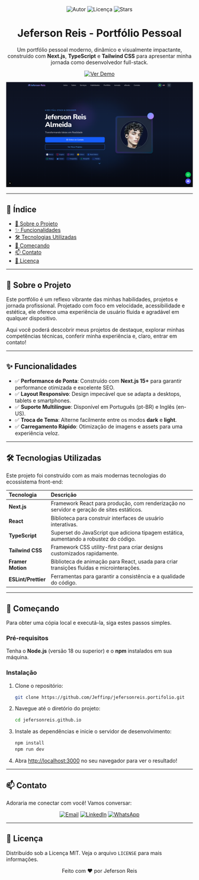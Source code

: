 <div align="center">
  <img src="https://img.shields.io/badge/Autor-Jeferson_Reis-blue?style=flat-square" alt="Autor"/>
  <img src="https://img.shields.io/github/license/Jeffinp/jefersonreis.github.io?style=flat-square&color=orange" alt="Licença">
  <img src="https://img.shields.io/github/stars/Jeffinp/jefersonreis.github.io?style=social" alt="Stars">
</div>

<h1 align="center">
  Jeferson Reis - Portfólio Pessoal
</h1>

<p align="center">
  Um portfólio pessoal moderno, dinâmico e visualmente impactante, construído com <strong>Next.js</strong>, <strong>TypeScript</strong> e <strong>Tailwind CSS</strong> para apresentar minha jornada como desenvolvedor full-stack.
</p>

<p align="center">
  <a href="https://jefersonreis.dev" target="_blank">
    <img src="https://img.shields.io/badge/Ver%20Demo-Acessar%20Site-blue?style=for-the-badge&logo=vercel" alt="Ver Demo">
  </a>
</p>

<div align="center">
  <img src="./public/assets/images/site.png" alt="Demo do Portfólio" />
</div>

---

## 📜 Índice

- [🌟 Sobre o Projeto](#-sobre-o-projeto)
- [✨ Funcionalidades](#-funcionalidades)
- [🛠️ Tecnologias Utilizadas](#️-tecnologias-utilizadas)
- [🚀 Começando](#-começando)
- [📫 Contato](#-contato)
- [📝 Licença](#-licença)

---

## 🌟 Sobre o Projeto

Este portfólio é um reflexo vibrante das minhas habilidades, projetos e jornada profissional. Projetado com foco em velocidade, acessibilidade e estética, ele oferece uma experiência de usuário fluida e agradável em qualquer dispositivo.

Aqui você poderá descobrir meus projetos de destaque, explorar minhas competências técnicas, conferir minha experiência e, claro, entrar em contato!

---

## ✨ Funcionalidades

- ✅ **Performance de Ponta**: Construído com **Next.js 15+** para garantir performance otimizada e excelente SEO.
- ✅ **Layout Responsivo**: Design impecável que se adapta a desktops, tablets e smartphones.
- ✅ **Suporte Multilíngue**: Disponível em Português (pt-BR) e Inglês (en-US).
- ✅ **Troca de Tema**: Alterne facilmente entre os modos **dark** e **light**.
- ✅ **Carregamento Rápido**: Otimização de imagens e assets para uma experiência veloz.

---

## 🛠️ Tecnologias Utilizadas

Este projeto foi construído com as mais modernas tecnologias do ecossistema front-end:

| Tecnologia | Descrição |
| :--- | :--- |
| **Next.js** | Framework React para produção, com renderização no servidor e geração de sites estáticos. |
| **React** | Biblioteca para construir interfaces de usuário interativas. |
| **TypeScript** | Superset do JavaScript que adiciona tipagem estática, aumentando a robustez do código. |
| **Tailwind CSS** | Framework CSS utility-first para criar designs customizados rapidamente. |
| **Framer Motion** | Biblioteca de animação para React, usada para criar transições fluidas e microinterações. |
| **ESLint/Prettier** | Ferramentas para garantir a consistência e a qualidade do código. |

---

## 🚀 Começando

Para obter uma cópia local e executá-la, siga estes passos simples.

### Pré-requisitos

Tenha o **Node.js** (versão 18 ou superior) e o **npm** instalados em sua máquina.

### Instalação

1.  Clone o repositório:
    ```sh
    git clone https://github.com/Jeffinp/jefersonreis.portifolio.git
    ```
2.  Navegue até o diretório do projeto:
    ```sh
    cd jefersonreis.github.io
    ```
3.  Instale as dependências e inicie o servidor de desenvolvimento:
    ```sh
    npm install
    npm run dev
    ```
4.  Abra [http://localhost:3000](http://localhost:3000) no seu navegador para ver o resultado!

---

## 📫 Contato

Adoraria me conectar com você! Vamos conversar:

<div align="center">
  <a href="mailto:jefersonreisalmeida8356@gmail.com" target="_blank"><img src="https://img.shields.io/badge/-Email-D14836?style=for-the-badge&logo=gmail&logoColor=white" alt="Email"/></a>
  <a href="https://www.linkedin.com/in/jeferson-reis-877a942b7/" target="_blank"><img src="https://img.shields.io/badge/-LinkedIn-0A66C2?style=for-the-badge&logo=linkedin&logoColor=white" alt="LinkedIn"/></a>
  <a href="https://wa.me/qr/KW2XXA46XAXNH1" target="_blank"><img src="https://img.shields.io/badge/-WhatsApp-25D366?style=for-the-badge&logo=whatsapp&logoColor=white" alt="WhatsApp"/></a>
</div>

---

## 📝 Licença

Distribuído sob a Licença MIT. Veja o arquivo `LICENSE` para mais informações.

<p align="center">
  Feito com ❤️ por Jeferson Reis
</p>